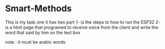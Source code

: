 # Smart-Methods
This is my task one it has two part 
1- is the steps to how to run the ESP32
2- is a html page that programed to receive voice from the client and write the word that said by him on the text box 

note : it must be arabic words 
